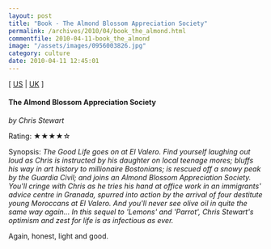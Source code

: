 ```yaml
---
layout: post
title: "Book - The Almond Blossom Appreciation Society"
permalink: /archives/2010/04/book_the_almond.html
commentfile: 2010-04-11-book_the_almond
image: "/assets/images/0956003826.jpg"
category: culture
date: 2010-04-11 12:45:01
---
```


\[ [US](http://www.amazon.com/o/asin/0956003826) | [UK](http://www.amazon.co.uk/o/asin/0956003826) \]

#### The Almond Blossom Appreciation Society

<em>by Chris Stewart</em>

Rating: ★★★★☆

<div class="book_synopsis" markdown="1">
Synopsis: <em>The Good Life goes on at El Valero. Find yourself laughing out loud as Chris is instructed by his daughter on local teenage mores; bluffs his way in art history to millionaire Bostonians; is rescued off a snowy peak by the Guardia Civil; and joins an Almond Blossom Appreciation Society. You'll cringe with Chris as he tries his hand at office work in an immigrants' advice centre in Granada, spurred into action by the arrival of four destitute young Moroccans at El Valero. And you'll never see olive oil in quite the same way again... In this sequel to 'Lemons' and 'Parrot', Chris Stewart's optimism and zest for life is as infectious as ever.
</em>
</div>

Again, honest, light and good.
